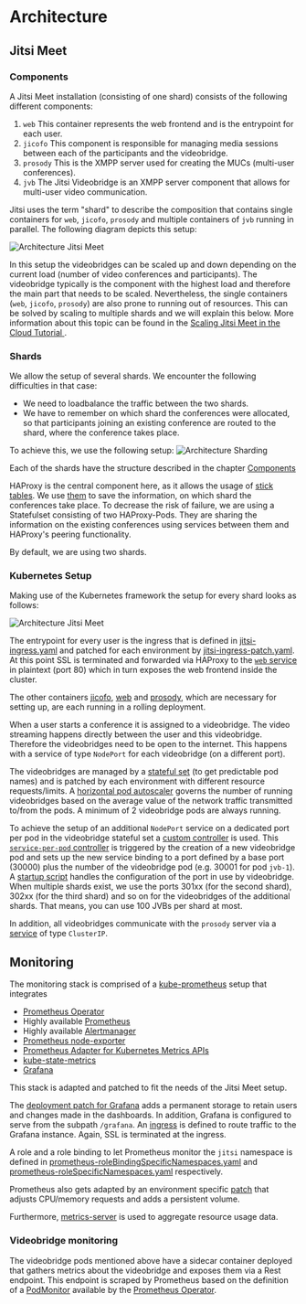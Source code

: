 # Architecture

## Jitsi Meet

### Components

A Jitsi Meet installation (consisting of one shard) consists of the following different components:

1. `web` This container represents the web frontend and is the entrypoint for each user.
2. `jicofo` This component is responsible for managing media sessions between each of the participants and the videobridge.
3. `prosody` This is the XMPP server used for creating the MUCs (multi-user conferences).
4. `jvb` The Jitsi Videobridge is an XMPP server component that allows for multi-user video communication.

Jitsi uses the term "shard" to describe the composition that contains single containers for
`web`, `jicofo`, `prosody` and multiple containers of `jvb` running in parallel. The following diagram
depicts this setup:

![Architecture Jitsi Meet](build/shard.png)

In this setup the videobridges can be scaled up and down depending on the current load
(number of video conferences and participants). The videobridge typically is the component with the highest load and
therefore the main part that needs to be scaled.
Nevertheless, the single containers (`web`, `jicofo`, `prosody`) are also prone to running out of resources.
This can be solved by scaling to multiple shards and we will explain this below. More information about this topic can be found in the [Scaling Jitsi Meet in the Cloud Tutorial
](https://www.youtube.com/watch?v=Jj8a6ZRgehI).

### Shards
We allow the setup of several shards. We encounter the following difficulties in that case:

* We need to loadbalance the traffic between the two shards.
* We have to remember on which shard the conferences were allocated, so that participants joining an existing conference are routed to the shard, where the conference takes place.

To achieve this, we use the following setup:
![Architecture Sharding](build/jitsi_sharding.png)

Each of the shards have the structure described in the chapter [Components](##Components)

HAProxy is the central component here, as it allows the usage of [stick tables](https://www.haproxy.com/de/blog/introduction-to-haproxy-stick-tables/). We use [them](../../base/ops/loadbalancer/haproxy-configmap.yaml) to save the information, on which shard the conferences take place. To decrease the risk of failure, we are using a Statefulset consisting of two HAProxy-Pods. They are sharing the information on the existing conferences using services between them and HAProxy's peering functionality.  

By default, we are using two shards.

### Kubernetes Setup

Making use of the Kubernetes framework the setup for every shard looks as follows:

![Architecture Jitsi Meet](build/jitsi_meet.png)

The entrypoint for every user is the ingress that is defined in [jitsi-ingress.yaml](../../base/jitsi/jitsi-ingress.yaml)
and patched for each environment by [jitsi-ingress-patch.yaml](../../overlays/production/jitsi-ingress-patch.yaml).
At this point SSL is terminated and forwarded via HAProxy to the [`web` service](../../base/jitsi/web-service.yaml) in plaintext (port 80)
which in turn exposes the web frontend inside the cluster.

The other containers [jicofo](../../base/jitsi/jicofo-deployment.yaml), [web](../../base/jitsi/web-deployment.yaml) and [prosody](../../base/jitsi/prosody-deployment.yaml), which are necessary for setting up, are each running in a rolling deployment.

When a user starts a conference it is assigned to a videobridge. The video streaming happens directly between the user
and this videobridge. Therefore the videobridges need to be open to the internet. This happens with a service of type `NodePort`
for each videobridge (on a different port).

The videobridges are managed by a [stateful set](../../base/jitsi/jvb/jvb-statefulset.yaml) (to get predictable pod names)
and is patched by each environment with different resource requests/limits.
A [horizontal pod autoscaler](../../base/jitsi/jvb/jvb-hpa.yaml) governs the number of running videobridges based on
the average value of the network traffic transmitted to/from the pods. A minimum of 2 videobridge pods are always running.

To achieve the setup of an additional `NodePort` service on a dedicated port per pod in the videobridge stateful set a
[custom controller](https://metacontroller.app/api/decoratorcontroller/) is used.
This [`service-per-pod` controller](../../base/metacontroller/service-per-pod-configmap.yaml) is triggered by the
creation of a new videobridge pod and sets up the new service binding to a port defined by a base port (30000) plus the
number of the videobridge pod (e.g. 30001 for pod `jvb-1`). A [startup script](../../base/jitsi/jvb/jvb-entrypoint-configmap.yaml)
handles the configuration of the port in use by videobridge. When multiple shards exist, we use the ports 301xx (for the second shard), 302xx (for the third shard) and so on for the videobridges of the additional shards. That means, you can use 100 JVBs per shard at most.

In addition, all videobridges communicate with the `prosody` server via a [service](../../base/jitsi/prosody-service.yaml)
of type `ClusterIP`.

## Monitoring

The monitoring stack is comprised of a [kube-prometheus](https://github.com/coreos/kube-prometheus) setup that integrates
* [Prometheus Operator](https://github.com/coreos/prometheus-operator)
* Highly available [Prometheus](https://prometheus.io/)
* Highly available [Alertmanager](https://github.com/prometheus/alertmanager)
* [Prometheus node-exporter](https://github.com/prometheus/node_exporter)
* [Prometheus Adapter for Kubernetes Metrics APIs](https://github.com/DirectXMan12/k8s-prometheus-adapter)
* [kube-state-metrics](https://github.com/kubernetes/kube-state-metrics)
* [Grafana](https://grafana.com/)

This stack is adapted and patched to fit the needs of the Jitsi Meet setup.

The [deployment patch for Grafana](../../base/monitoring/grafana-deployment-patch.yaml) adds a permanent storage to retain
users and changes made in the dashboards. In addition, Grafana is configured to serve from the subpath `/grafana`.
An [ingress](../../base/monitoring/grafana-ingress.yaml) is defined to route traffic to the Grafana instance.
Again, SSL is terminated at the ingress.

A role and a role binding to let Prometheus monitor the `jitsi` namespace is defined in
[prometheus-roleBindingSpecificNamespaces.yaml](../../base/monitoring/prometheus-roleBindingSpecificNamespaces.yaml) and
[prometheus-roleSpecificNamespaces.yaml](../../base/monitoring/prometheus-roleSpecificNamespaces.yaml) respectively.

Prometheus also gets adapted by an environment specific [patch](../../overlays/production/prometheus-prometheus-patch.yaml)
that adjusts CPU/memory requests and adds a persistent volume.

Furthermore, [metrics-server](https://github.com/kubernetes-sigs/metrics-server) is used to aggregate resource usage data.

### Videobridge monitoring

The videobridge pods mentioned above have a sidecar container deployed that gathers metrics about the videobridge and
exposes them via a Rest endpoint. This endpoint is scraped by Prometheus based on the definition of a
[PodMonitor](../../base/ops/monitoring/jvb-pod-monitor.yaml) available by the
[Prometheus Operator](https://github.com/coreos/prometheus-operator#customresourcedefinitions).
